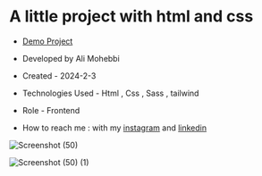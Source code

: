 
# A little project with html and css

- [Demo Project](https://ali-mohebbi-developer.github.io/Astrolus/)

- Developed by Ali Mohebbi

- Created - 2024-2-3

- Technologies Used - Html , Css , Sass , tailwind

- Role - Frontend

- How to reach me : with my [instagram](https://www.instagram.com/Ali_Mohebbi_Developer) and [linkedin](https://www.linkedin.com/in/ali-mohebbi-7165b7265/)

![Screenshot (50)](https://github.com/Ali-Mohebbi-Developer/Astrolus/assets/126477170/b25d4027-2ccf-4ee8-89f8-03586c588bf1)

![Screenshot (50) (1)](https://github.com/Ali-Mohebbi-Developer/Astrolus/assets/126477170/03cb3576-9fab-45ab-bad9-81479f334d79)
